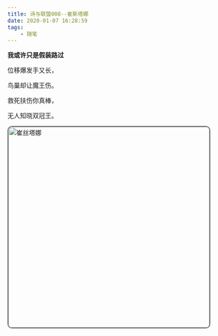 ```yaml
---
title: 诗与联盟008--崔斯塔娜
date: 2020-01-07 16:28:59
tags:
    - 随笔
---
```


**我或许只是假装路过**

<!--more-->
位移爆发手又长，

鸟巢却让魔王伤。

救死扶伤你真棒，

无人知晓双冠王。

<div>
  <img style="width: 450px; border-radius:10px; border:2px solid #696969" src="http://img.buxiaoxing.com/uPic/2022/07/26010526-M9yDZC-images-20220726010526325.jpeg" alt="崔丝塔娜" />
</div>

